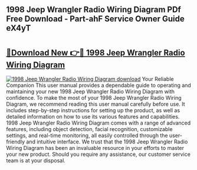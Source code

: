 ## 1998 Jeep Wrangler Radio Wiring Diagram PDf Free Download - Part-ahF Service Owner Guide eX4yT

# <h2><a href="http://dfpwdew.blite.top/?on=1998+Jeep+Wrangler+Radio+Wiring+Diagram">🔗Download New 👉🔴 1998 Jeep Wrangler Radio Wiring Diagram</a></h2>

[![1998 Jeep Wrangler Radio Wiring Diagram download](https://i.imgur.com/lujVjoI.png)](http://dfpwdew.blite.top/?on=1998+Jeep+Wrangler+Radio+Wiring+Diagram)
Your Reliable Companion This user manual provides a dependable guide to operating and maintaining your new 1998 Jeep Wrangler Radio Wiring Diagram with confidence. To make the most of your 1998 Jeep Wrangler Radio Wiring Diagram, we recommend reading this user manual carefully before use. It includes step-by-step instructions for setting up the product, as well as detailed information on how to use its various features and capabilities. 1998 Jeep Wrangler Radio Wiring Diagram comes with a range of advanced features, including object detection, facial recognition, customizable settings, and real-time monitoring, all easily controlled through the user-friendly and intuitive interface. We trust that the 1998 Jeep Wrangler Radio Wiring Diagram has been an invaluable resource in your efforts to master your new product. Should you require any assistance, our customer service team is at your disposal.
